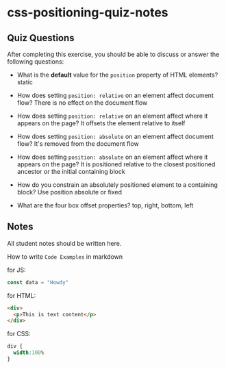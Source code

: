 # css-positioning-quiz-notes

## Quiz Questions

After completing this exercise, you should be able to discuss or answer the following questions:

- What is the **default** value for the `position` property of HTML elements?
static

- How does setting `position: relative` on an element affect document flow?
There is no effect on the document flow

- How does setting `position: relative` on an element affect where it appears on the page?
It offsets the element relative to itself

- How does setting `position: absolute` on an element affect document flow?
It's removed from the document flow

- How does setting `position: absolute` on an element affect where it appears on the page?
It is positioned relative to the closest positioned ancestor or the initial containing block

- How do you constrain an absolutely positioned element to a containing block?
Use position absolute or fixed

- What are the four box offset properties?
top, right, bottom, left

## Notes

All student notes should be written here.


How to write `Code Examples` in markdown

for JS:
```javascript
const data = "Howdy"
```

for HTML:
```html
<div>
  <p>This is text content</p>
</div>
```

for CSS:
```css
div {
  width:100%
}
```
